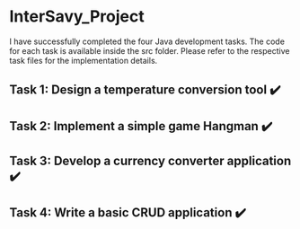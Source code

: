 # InterSavy_Project
I have successfully completed the four Java development tasks. The code for each task is available inside the src folder. Please refer to the respective task files for the implementation details.

## Task 1: Design a temperature conversion tool ✔️
## Task 2: Implement a simple game  Hangman ✔️
## Task 3: Develop a currency converter application ✔️
## Task 4: Write a basic CRUD application ✔️
